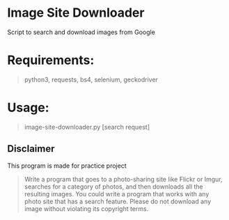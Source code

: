 # Image Site Downloader
Script to search and download images from Google

# Requirements:
> python3, requests, bs4, selenium, geckodriver

#  Usage: 
> image-site-downloader.py [search request]

## Disclaimer
This program is made for practice project
> Write a program that goes to a photo-sharing site like Flickr or Imgur,
> searches for a category of photos, and then downloads all the resulting
> images. You could write a program that works with any photo site that has
> a search feature.
Please do not download any image without violating its copyright terms.
